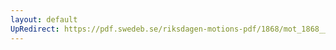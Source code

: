 ```yaml
---
layout: default
UpRedirect: https://pdf.swedeb.se/riksdagen-motions-pdf/1868/mot_1868__fk__00022/mot_1868__fk__00022_003.pdf
---
```

